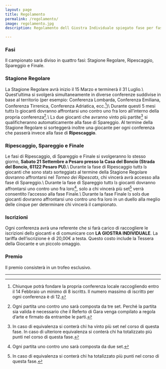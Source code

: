 ```yaml
---
layout: page
title: Regolamento
permalink: /regolamento/
image: regolamento.jpg
description: Regolamento dell Giostra Individuale spiegato fase per fase.

---
```


### Fasi
Il campionato sarà diviso in quattro fasi: Stagione Regolare, Ripescaggio, Spareggio e Finale.

### Stagione Regolare
La Stagione Regolare avrà inizio il 15 Marzo e terminerà il 31 Luglio.\\
Quest’ultima si svolgerà simultaneamente in diverse conferenze suddivise in base al territorio (per esempio: Conferenza Lombarda, Conferenza Emiliana, Conferenza Tirrenica, Conferenza Adriatica, ecc.[^1])\\
Durante questi 5 mesi tuttз lз giocanti dovranno affrontarsi uno contro uno fra loro all’interno della propria conferenza[^2].\\
Lз due giocanti che avranno vinto più partite[^3] si qualificheranno automaticamente alla fase di Spareggio. Al termine della Stagione Regolare si sorteggerà inoltre unə giocante per ogni conferenza che passerà invece alla fase di **Ripescaggio**.

### Ripescaggio, Spareggio e Finale
Le fasi di Ripescaggio, di Spareggio e Finale si svolgeranno lo stesso giorno, **Sabato 21 Settembre a Pesaro presso la Casa del Boncio (Strada del Boncio, 61122 Pesaro PU).**\\
Durante la fase di Ripescaggio tuttз lз giocanti che sono statз sorteggiatз al termine della Stagione Regolare dovranno affrontarsi nel *Torneo dei Ripescatз*, chi vincerà avrà accesso alla fase di Spareggio.\\
Durante la fase di Spareggio tuttз lз giocanti dovranno affrontarsi uno contro uno fra loro[^4], solo a chi vincerà più set[^5] verrà consentito l’accesso alla fase Finale.\\
Durante la fase Finale lз solз due giocanti dovranno affrontarsi uno contro uno fra loro in un duello alla meglio delle cinque per determinare chi vincerà il campionato.

### Iscrizioni
Ogni conferenza avrà unə referente che si farà carico di raccogliere le iscrizioni dellз giocanti e di comunicare con **LA GIOSTRA INDIVIDUALE**.
La tariffa dell’iscrizione è di 20,00€ a testa. Questo costo include la Tessera dellə Giocante e un piccolo omaggio.

### Premio
Il premio consisterà in un trofeo esclusivo.



--- 

[^1]: Chiunque potrà fondare la propria conferenza locale raccogliendo entro il 14 Febbraio un minimo di 8 iscrittз. Il numero massimo di iscrittз per ogni conferenza è di 12.

[^2]: Ogni partita uno contro uno sarà composta da tre set. Perché la partita sia valida è necessario che il Referto di Gara venga compilato a regola d’arte e firmato da entrambe le parti.

[^3]: In caso di equivalenza si conterà chi ha vinto più set nel corso di questa fase. In caso di ulteriore equivalenza si conterà chi ha totalizzato più punti nel corso di questa fase.

[^4]: Ogni partita uno contro uno sarà composta da due set.

[^5]: In caso di equivalenza si conterà chi ha totalizzato più punti nel corso di questa fase.

